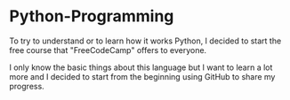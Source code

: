 # Python-Programming

To try to understand or to learn how it works Python, I decided to start the free course that "FreeCodeCamp" offers to everyone. 

I only know the basic things about this language but I want to learn a lot more and I decided to start from the beginning using GitHub to share my progress.



